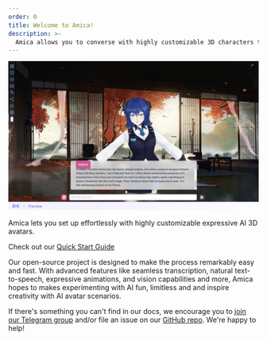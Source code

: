 ```yaml
---
order: 0
title: Welcome to Amica!
description: >-
  Amica allows you to converse with highly customizable 3D characters that can communicate via natural voice chat and vision, with an emotion engine that allows Amica to express feelings and more. Customize her any way you want with any AI technology.
---
```



![Amica](/docs/images/5.png)


Amica lets you set up effortlessly with highly customizable expressive AI 3D avatars. 

Check out our [Quick Start Guide](https://docs.heyamica.com/getting-started/quickstart) 

Our open-source project is designed to make the process remarkably easy and fast. With advanced features like seamless transcription, natural text-to-speech, expressive animations, and vision capabilities and more, Amica hopes to makes experimenting with AI fun, limitless and and inspire creativity with AI avatar scenarios.

If there's something you can't find in our docs, we encourage you to [join our Telegram group](https://t.me/arbius_ai) and/or file an issue on our [GitHub repo](https://github.com/semperai/amica). We're happy to help!
